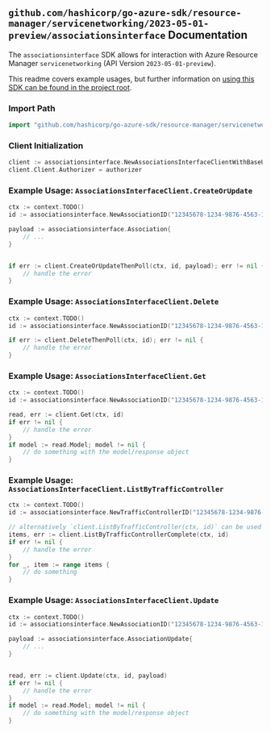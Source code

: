 
## `github.com/hashicorp/go-azure-sdk/resource-manager/servicenetworking/2023-05-01-preview/associationsinterface` Documentation

The `associationsinterface` SDK allows for interaction with Azure Resource Manager `servicenetworking` (API Version `2023-05-01-preview`).

This readme covers example usages, but further information on [using this SDK can be found in the project root](https://github.com/hashicorp/go-azure-sdk/tree/main/docs).

### Import Path

```go
import "github.com/hashicorp/go-azure-sdk/resource-manager/servicenetworking/2023-05-01-preview/associationsinterface"
```


### Client Initialization

```go
client := associationsinterface.NewAssociationsInterfaceClientWithBaseURI("https://management.azure.com")
client.Client.Authorizer = authorizer
```


### Example Usage: `AssociationsInterfaceClient.CreateOrUpdate`

```go
ctx := context.TODO()
id := associationsinterface.NewAssociationID("12345678-1234-9876-4563-123456789012", "example-resource-group", "trafficControllerValue", "associationValue")

payload := associationsinterface.Association{
	// ...
}


if err := client.CreateOrUpdateThenPoll(ctx, id, payload); err != nil {
	// handle the error
}
```


### Example Usage: `AssociationsInterfaceClient.Delete`

```go
ctx := context.TODO()
id := associationsinterface.NewAssociationID("12345678-1234-9876-4563-123456789012", "example-resource-group", "trafficControllerValue", "associationValue")

if err := client.DeleteThenPoll(ctx, id); err != nil {
	// handle the error
}
```


### Example Usage: `AssociationsInterfaceClient.Get`

```go
ctx := context.TODO()
id := associationsinterface.NewAssociationID("12345678-1234-9876-4563-123456789012", "example-resource-group", "trafficControllerValue", "associationValue")

read, err := client.Get(ctx, id)
if err != nil {
	// handle the error
}
if model := read.Model; model != nil {
	// do something with the model/response object
}
```


### Example Usage: `AssociationsInterfaceClient.ListByTrafficController`

```go
ctx := context.TODO()
id := associationsinterface.NewTrafficControllerID("12345678-1234-9876-4563-123456789012", "example-resource-group", "trafficControllerValue")

// alternatively `client.ListByTrafficController(ctx, id)` can be used to do batched pagination
items, err := client.ListByTrafficControllerComplete(ctx, id)
if err != nil {
	// handle the error
}
for _, item := range items {
	// do something
}
```


### Example Usage: `AssociationsInterfaceClient.Update`

```go
ctx := context.TODO()
id := associationsinterface.NewAssociationID("12345678-1234-9876-4563-123456789012", "example-resource-group", "trafficControllerValue", "associationValue")

payload := associationsinterface.AssociationUpdate{
	// ...
}


read, err := client.Update(ctx, id, payload)
if err != nil {
	// handle the error
}
if model := read.Model; model != nil {
	// do something with the model/response object
}
```
